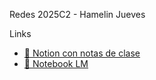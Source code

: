 Redes
2025C2 - Hamelin Jueves

Links
- [📔 Notion con notas de clase](https://jordafiuba.notion.site/Redes-2569e5d95f9280378a42d22f96de28d3?source=copy_link)
- [📔 Notebook LM](https://notebooklm.google.com/notebook/48c7b85d-83c8-4403-ad0c-14dca5c8b14e)